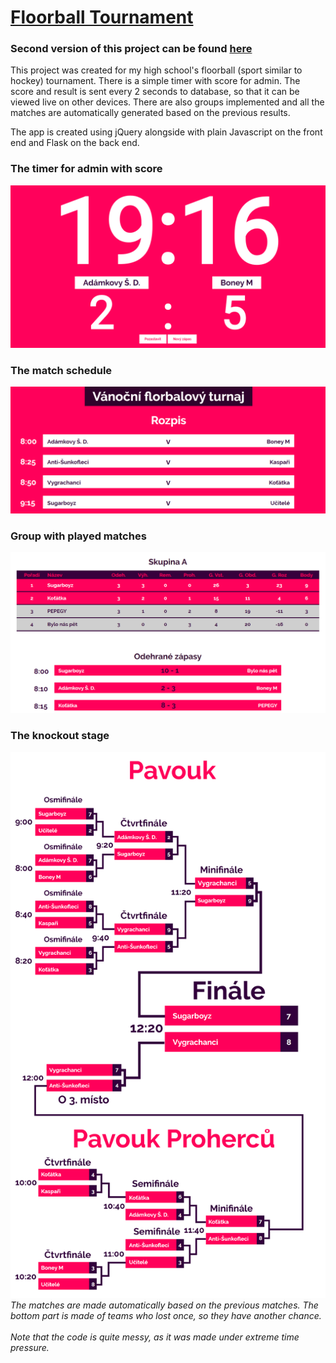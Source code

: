 # [Floorball Tournament](http://vanocniflorbalovyturnaj.pythonanywhere.com/)
### Second version of this project can be found [**here**](https://github.com/Pavlyuchenko/VanocniFlorbalovyTurnaj2.0)

This project was created for my high school's floorball (sport similar to hockey) tournament. There is a simple timer with score for admin. The score and result is sent every 2 seconds to database, so that it can be viewed live on other devices. There are also groups implemented and all the matches are automatically generated based on the previous results.

The app is created using jQuery alongside with plain Javascript on the front end and Flask on the back end. 

### The timer for admin with score
![Timer](/desc_img/Timer.png)

### The match schedule
![Match Schedule](/desc_img/Rozpis.png)

### Group with played matches
![Group](/desc_img/Group.png)

### The knockout stage
![Knockout Stage](/desc_img/knockout_stage.png)
*The matches are made automatically based on the previous matches. The bottom part is made of teams who lost once, so they have another chance.*
<br />
<br />
*Note that the code is quite messy, as it was made under extreme time pressure.*
